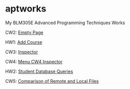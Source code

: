 # aptworks

My BLM305E Advanced Programming Techniques Works

CW2: [Empty Page](https://sahinalcin.github.io/aptworks/sahincw2)

HW1: [Add Course](https://sahinalcin.github.io/aptworks/SahinHW1)

CW3: [Inspector](https://sahinalcin.github.io/aptworks/inspector.html)

CW4: [Menu CW4 Inspector](https://sahinalcin.github.io/aptworks/work/index.html)

HW2: [Student Database Queries](https://sahinalcin.github.io/aptworks/HW2/Database.html)

CW5: [Comparison of Remote and Local Files](https://sahinalcin.github.io/aptworks/CW5/Comparison.html)
